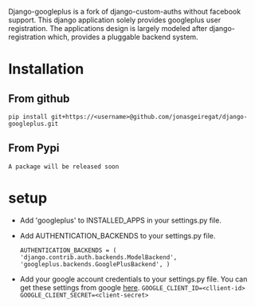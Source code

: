 Django-googleplus is a fork of django-custom-auths without facebook support.
This django application solely provides googleplus user registration.
The applications design is largely modeled after django-registration which,
provides a pluggable backend system.


# Installation
From github
-----------
    pip install git+https://<username>@github.com/jonasgeiregat/django-googleplus.git
From Pypi
-----------
    A package will be released soon


# setup
* Add 'googleplus' to INSTALLED_APPS in your settings.py file.
* Add AUTHENTICATION_BACKENDS to your settings.py file.


    `AUTHENTICATION_BACKENDS = (
        'django.contrib.auth.backends.ModelBackend',
        'googleplus.backends.GooglePlusBackend',
    )`

* Add your google account credentials to your settings.py file.
You can get these settings from google [here](https://code.google.com/apis/console/).
    `GOOGLE_CLIENT_ID=<cllient-id>
    GOOGLE_CLIENT_SECRET=<client-secret>`


